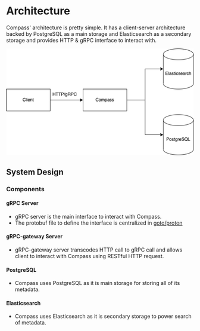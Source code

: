# Architecture

Compass' architecture is pretty simple. It has a client-server architecture backed by PostgreSQL as a main storage and Elasticsearch as a secondary storage and provides HTTP & gRPC interface to interact with.

![Compass Architecture](/assets/architecture.png)

## System Design

### Components

#### gRPC Server

- gRPC server is the main interface to interact with Compass.
- The protobuf file to define the interface is centralized in [goto/proton](https://github.com/goto/proton/tree/main/gotocompany/compass/v1beta1)

#### gRPC-gateway Server

- gRPC-gateway server transcodes HTTP call to gRPC call and allows client to interact with Compass using RESTful HTTP request.

#### PostgreSQL

- Compass uses PostgreSQL as it is main storage for storing all of its metadata.

#### Elasticsearch

- Compass uses Elasticsearch as it is secondary storage to power search of metadata.
